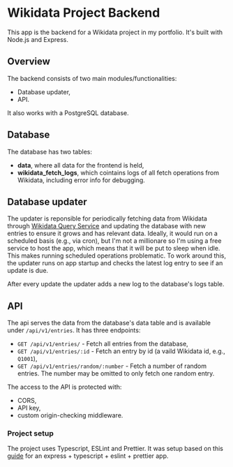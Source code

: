 # Wikidata Project Backend

This app is the backend for a Wikidata project in my portfolio. It's built with Node.js and Express.

## Overview

The backend consists of two main modules/functionalities:

- Database updater,
- API.

It also works with a PostgreSQL database.

## Database

The database has two tables:

- **data**, where all data for the frontend is held,
- **wikidata_fetch_logs**, which cointains logs of all fetch operations from Wikidata, including error info for debugging.

## Database updater

The updater is reponsible for periodically fetching data from Wikidata through [Wikidata Query Service](https://www.wikidata.org/wiki/Wikidata:Data_access#Wikidata_Query_Service) and updating the database with new entries to ensure it grows and has relevant data.
Ideally, it would run on a scheduled basis (e.g., via cron), but I'm not a millionare so I'm using a free service to host the app, which means that it will be put to sleep when idle. This makes running scheduled operations problematic.
To work around this, the updater runs on app startup and checks the latest log entry to see if an update is due.

After every update the updater adds a new log to the database's logs table.

## API

The api serves the data from the database's data table and is available under `/api/v1/entries`. It has three endpoints:

- `GET /api/v1/entries/` - Fetch all entries from the database,
- `GET /api/v1/entries/:id` - Fetch an entry by id (a vaild Wikidata id, e.g., `Q1001`),
- `GET /api/v1/entries/random/:number` - Fetch a number of random entries. The number may be omitted to only fetch one random entry.

The access to the API is protected with:

- CORS,
- API key,
- custom origin-checking middleware.

### Project setup

The project uses Typescript, ESLint and Prettier. It was setup based on this [guide](https://medium.com/@gabrieldrouin/node-js-2025-guide-how-to-setup-express-js-with-typescript-eslint-and-prettier-b342cd21c30d) for an express + typescript + eslint + prettier app.
